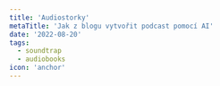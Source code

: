 ```yaml
---
title: 'Audiostorky'
metaTitle: 'Jak z blogu vytvořit podcast pomocí AI'
date: '2022-08-20'
tags:
  - soundtrap
  - audiobooks
icon: 'anchor'
---
```




